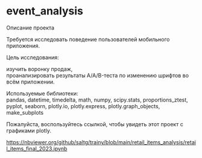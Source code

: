# event_analysis
Описание проекта  

Требуется исследовать поведение пользователей мобильного приложения.  

Цель исследования:  

изучить воронку продаж,  
проанализировать результаты A/A/B-теста по изменению шрифтов во всём приложении.  

Используемые библиотеки:  
pandas, datetime, timedelta,  math,  numpy,  scipy.stats,  proportions_ztest,  
pyplot,  seaborn,  plotly.io,  plotly.express,  plotly.graph_objects,  make_subplots


Пожалуйста, воспользуйтесь ссылкой, чтобы увидеть этот проект с графиками plotly.

https://nbviewer.org/github/saltg/trainy/blob/main/retail_items_analysis/retail_items_final_2023.ipynb

